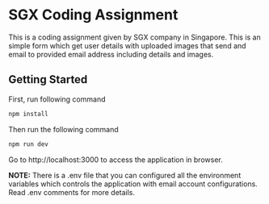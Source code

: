 # SGX Coding Assignment

This is a coding assignment given by SGX company in Singapore. This is an simple form which get user details
with uploaded images that send and email to provided email address including details and images.

## Getting Started

First, run following command

```bash
npm install
```

Then run the following command

```bash
npm run dev
```

Go to http://localhost:3000 to access the application in browser.

**NOTE:** There is a .env file that you can configured all the environment variables which controls the application with email account configurations. Read .env comments for more details.